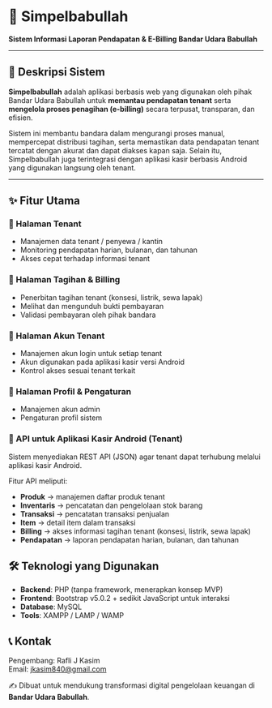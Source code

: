 ﻿# 🛫 Simpelbabullah  
**Sistem Informasi Laporan Pendapatan & E-Billing Bandar Udara Babullah**

---

## 📖 Deskripsi Sistem  
**Simpelbabullah** adalah aplikasi berbasis web yang digunakan oleh pihak Bandar Udara Babullah untuk **memantau pendapatan tenant** serta **mengelola proses penagihan (e-billing)** secara terpusat, transparan, dan efisien.  

Sistem ini membantu bandara dalam mengurangi proses manual, mempercepat distribusi tagihan, serta memastikan data pendapatan tenant tercatat dengan akurat dan dapat diakses kapan saja. Selain itu, Simpelbabullah juga terintegrasi dengan aplikasi kasir berbasis Android yang digunakan langsung oleh tenant.

---

## ✨ Fitur Utama  

### 🔹 Halaman Tenant  
- Manajemen data tenant / penyewa / kantin  
- Monitoring pendapatan harian, bulanan, dan tahunan  
- Akses cepat terhadap informasi tenant  

### 🔹 Halaman Tagihan & Billing  
- Penerbitan tagihan tenant (konsesi, listrik, sewa lapak)  
- Melihat dan mengunduh bukti pembayaran  
- Validasi pembayaran oleh pihak bandara  

### 🔹 Halaman Akun Tenant  
- Manajemen akun login untuk setiap tenant  
- Akun digunakan pada aplikasi kasir versi Android  
- Kontrol akses sesuai tenant terkait  

### 🔹 Halaman Profil & Pengaturan  
- Manajemen akun admin  
- Pengaturan profil sistem  

### 🔹 API untuk Aplikasi Kasir Android (Tenant)  
Sistem menyediakan REST API (JSON) agar tenant dapat terhubung melalui aplikasi kasir Android.  

Fitur API meliputi:  
- **Produk** → manajemen daftar produk tenant  
- **Inventaris** → pencatatan dan pengelolaan stok barang  
- **Transaksi** → pencatatan transaksi penjualan  
- **Item** → detail item dalam transaksi  
- **Billing** → akses informasi tagihan tenant (konsesi, listrik, sewa lapak)  
- **Pendapatan** → laporan pendapatan harian, bulanan, dan tahunan  


## 🛠 Teknologi yang Digunakan  
- **Backend**: PHP (tanpa framework, menerapkan konsep MVP)  
- **Frontend**: Bootstrap v5.0.2  + sedikit JavaScript untuk interaksi  
- **Database**: MySQL  
- **Tools**: XAMPP / LAMP / WAMP  

## 📞 Kontak
Pengembang: Rafli J Kasim  
Email: jkasim840@gmail.com  


✍️ Dibuat untuk mendukung transformasi digital pengelolaan keuangan di **Bandar Udara Babullah**.
